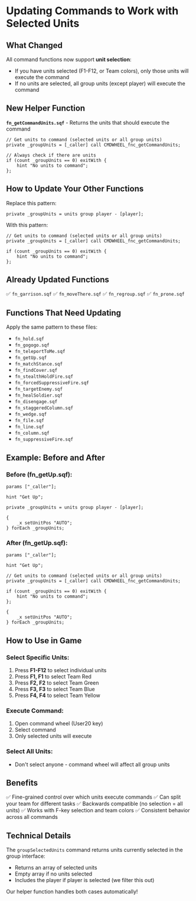 # Updating Commands to Work with Selected Units

## What Changed

All command functions now support **unit selection**:
- If you have units selected (F1-F12, or Team colors), only those units will execute the command
- If no units are selected, all group units (except player) will execute the command

## New Helper Function

**`fn_getCommandUnits.sqf`** - Returns the units that should execute the command
```sqf
// Get units to command (selected units or all group units)
private _groupUnits = [_caller] call CMDWHEEL_fnc_getCommandUnits;

// Always check if there are units
if (count _groupUnits == 0) exitWith {
    hint "No units to command";
};
```

## How to Update Your Other Functions

Replace this pattern:
```sqf
private _groupUnits = units group player - [player];
```

With this pattern:
```sqf
// Get units to command (selected units or all group units)
private _groupUnits = [_caller] call CMDWHEEL_fnc_getCommandUnits;

if (count _groupUnits == 0) exitWith {
    hint "No units to command";
};
```

## Already Updated Functions

✅ `fn_garrison.sqf`
✅ `fn_moveThere.sqf`
✅ `fn_regroup.sqf`
✅ `fn_prone.sqf`

## Functions That Need Updating

Apply the same pattern to these files:

- `fn_hold.sqf`
- `fn_gogogo.sqf`
- `fn_teleportToMe.sqf`
- `fn_getUp.sqf`
- `fn_matchStance.sqf`
- `fn_findCover.sqf`
- `fn_stealthHoldFire.sqf`
- `fn_forcedSuppressiveFire.sqf`
- `fn_targetEnemy.sqf`
- `fn_healSoldier.sqf`
- `fn_disengage.sqf`
- `fn_staggeredColumn.sqf`
- `fn_wedge.sqf`
- `fn_file.sqf`
- `fn_line.sqf`
- `fn_column.sqf`
- `fn_suppressiveFire.sqf`

## Example: Before and After

### Before (fn_getUp.sqf):
```sqf
params ["_caller"];

hint "Get Up";

private _groupUnits = units group player - [player];

{
    _x setUnitPos "AUTO";
} forEach _groupUnits;
```

### After (fn_getUp.sqf):
```sqf
params ["_caller"];

hint "Get Up";

// Get units to command (selected units or all group units)
private _groupUnits = [_caller] call CMDWHEEL_fnc_getCommandUnits;

if (count _groupUnits == 0) exitWith {
    hint "No units to command";
};

{
    _x setUnitPos "AUTO";
} forEach _groupUnits;
```

## How to Use in Game

### Select Specific Units:
1. Press **F1-F12** to select individual units
2. Press **F1, F1** to select Team Red
3. Press **F2, F2** to select Team Green
4. Press **F3, F3** to select Team Blue
5. Press **F4, F4** to select Team Yellow

### Execute Command:
1. Open command wheel (User20 key)
2. Select command
3. Only selected units will execute

### Select All Units:
- Don't select anyone - command wheel will affect all group units

## Benefits

✅ Fine-grained control over which units execute commands
✅ Can split your team for different tasks
✅ Backwards compatible (no selection = all units)
✅ Works with F-key selection and team colors
✅ Consistent behavior across all commands

## Technical Details

The `groupSelectedUnits` command returns units currently selected in the group interface:
- Returns an array of selected units
- Empty array if no units selected
- Includes the player if player is selected (we filter this out)

Our helper function handles both cases automatically!
